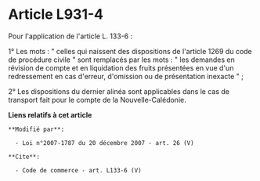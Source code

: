 # Article L931-4

Pour l'application de l'article L. 133-6 : 

1° Les mots : " celles qui naissent des dispositions de l'article 1269 du code de procédure civile " sont remplacés par les
mots : " les demandes en révision de compte et en liquidation des fruits présentées en vue d'un redressement en cas d'erreur,
d'omission ou de présentation inexacte " ; 

2° Les dispositions du dernier alinéa sont applicables dans le cas de transport fait pour le compte de la Nouvelle-Calédonie.

**Liens relatifs à cet article**

	**Modifié par**:

	  - Loi n°2007-1787 du 20 décembre 2007 - art. 26 (V)

	**Cite**:

	  - Code de commerce - art. L133-6 (V)
